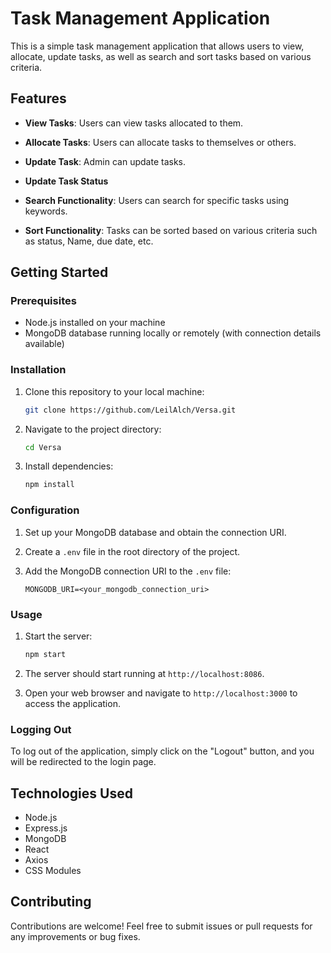 # Task Management Application

This is a simple task management application that allows users to view, allocate, update tasks, as well as search and sort tasks based on various criteria.


## Features

- **View Tasks**: Users can view tasks allocated to them.

- **Allocate Tasks**: Users can allocate tasks to themselves or others.

- **Update Task**: Admin can update tasks.

- **Update Task Status**

- **Search Functionality**: Users can search for specific tasks using keywords.

- **Sort Functionality**: Tasks can be sorted based on various criteria such as status, Name, due date, etc.

## Getting Started

### Prerequisites

- Node.js installed on your machine
- MongoDB database running locally or remotely (with connection details available)

### Installation

1. Clone this repository to your local machine:

    ```bash
    git clone https://github.com/LeilAlch/Versa.git
    ```

2. Navigate to the project directory:

    ```bash
    cd Versa
    ```

3. Install dependencies:

    ```bash
    npm install
    ```

### Configuration

1. Set up your MongoDB database and obtain the connection URI.

2. Create a `.env` file in the root directory of the project.

3. Add the MongoDB connection URI to the `.env` file:

    ```
    MONGODB_URI=<your_mongodb_connection_uri>
    ```

### Usage

1. Start the server:

    ```bash
    npm start
    ```

2. The server should start running at `http://localhost:8086`.

3. Open your web browser and navigate to `http://localhost:3000` to access the application.

### Logging Out

To log out of the application, simply click on the "Logout" button, and you will be redirected to the login page.

## Technologies Used

- Node.js
- Express.js
- MongoDB
- React
- Axios
- CSS Modules

## Contributing

Contributions are welcome! Feel free to submit issues or pull requests for any improvements or bug fixes.
